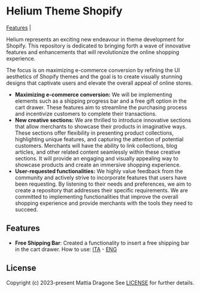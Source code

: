 # Helium Theme Shopify

[Features](#Features) |

Helium represents an exciting new endeavour in theme development for Shopify. This repository is dedicated to bringing forth a wave of innovative features and enhancements that will revolutionize the online shopping experience.

The focus is on maximizing e-commerce conversion by refining the UI aesthetics of Shopify themes and the goal is to create visually stunning designs that captivate users and elevate the overall appeal of online stores.

- **Maximizing e-commerce conversion:** We will be implementing elements such as a shipping progress bar and a free gift option in the cart drawer. These features aim to streamline the purchasing process and incentivize customers to complete their transactions.
- **New creative sections:** We are thrilled to introduce innovative sections that allow merchants to showcase their products in imaginative ways. These sections offer flexibility in presenting product collections, highlighting unique features, and capturing the attention of potential customers. Merchants will have the ability to link collections, blog articles, and other related content seamlessly within these creative sections. It will provide an engaging and visually appealing way to showcase products and create an immersive shopping experience.
- **User-requested functionalities:** We highly value feedback from the community and actively strive to incorporate features that users have been requesting. By listening to their needs and preferences, we aim to create a repository that addresses their specific requirements. We are committed to implementing functionalities that improve the overall shopping experience and provide merchants with the tools they need to succeed.


## Features
- **Free Shipping Bar**: Created a functionality to insert a free shipping bar in the cart drawer. How to use:  [ITA](./.github/FEATURES/01_free-shipping-bar/it_how-to-use.md) - [ENG](./.github/FEATURES/01_free-shipping-bar/en_how-to-use.md)

## License

Copyright (c) 2023-present Mattia Dragone See [LICENSE](/LICENSE.md) for further details.
